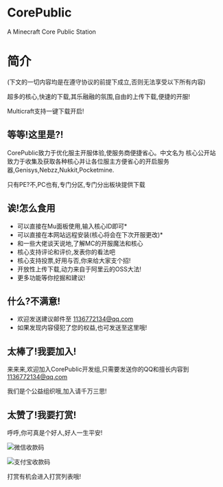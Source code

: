 # CorePublic
 A Minecraft Core Public Station
# 简介
(下文的一切内容均是在遵守协议的前提下成立,否则无法享受以下所有内容)

超多的核心,快速的下载,其乐融融的氛围,自由的上传下载,便捷的开服!

Multicraft支持一键下载开启!
## 等等!这里是?!
CorePublic致力于优化服主开服体验,使服务商便捷省心。中文名为 核心公开站
致力于收集及获取各种核心并让各位服主方便省心的开启服务器,Genisys,Nebzz,Nukkit,Pocketmine.

只有PE?不,PC也有,专门分区,专门分出板块提供下载

## 诶!怎么食用
- 可以直接在Mu面板使用,输入核心ID即可*
- 可以直接在本网站远程安装(核心将会在下次开服更改)*
- 和一些大佬谈天说地,了解MC的开服魔法和核心
- 核心支持评论和评价,发表你的看法吧
- 核心支持投票,好用与否,你来给大家支个招!
- 开放性上传下载,动力来自于阿里云的OSS大法!
- 更多功能等你挖掘和建议!

## 什么?不满意!
- 欢迎发送建议邮件至 1136772134@qq.com
- 如果发现内容侵犯了您的权益,也可发送至这里哦!

## 太棒了!我要加入!
来来来,欢迎加入CorePublic开发组,只需要发送你的QQ和擅长内容到 1136772134@qq.com

我们是个公益组织哦,加入请千万三思!

## 太赞了!我要打赏!
呼呼,你可真是个好人,好人一生平安!

![微信收款码](https://s2.ax1x.com/2019/08/07/eIOdCn.png)

![支付宝收款码](https://s2.ax1x.com/2019/08/07/eIOU4s.jpg)

打赏有机会进入打赏列表哦!